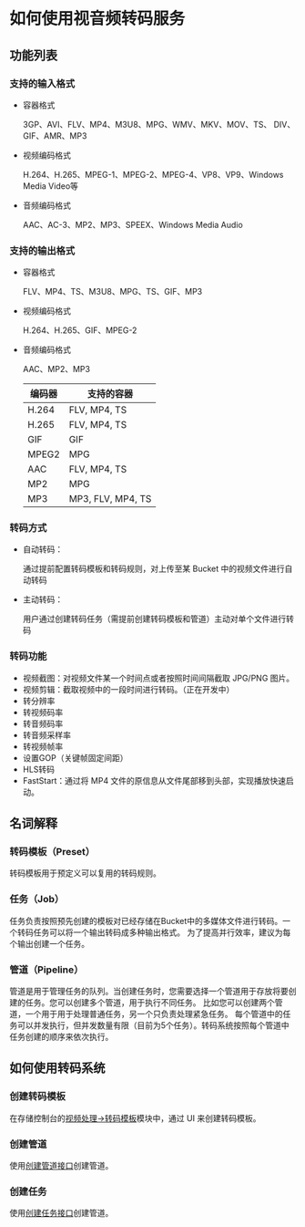 # 如何使用视音频转码服务

## 功能列表

### 支持的输入格式

- 容器格式

  3GP、AVI、FLV、MP4、M3U8、MPG、WMV、MKV、MOV、TS、 DIV、GIF、AMR、MP3

- 视频编码格式

  H.264、H.265、MPEG-1、MPEG-2、MPEG-4、VP8、VP9、Windows Media Video等

- 音频编码格式

  AAC、AC-3、MP2、MP3、SPEEX、Windows Media Audio

### 支持的输出格式

- 容器格式

  FLV、MP4、TS、M3U8、MPG、TS、GIF、MP3

- 视频编码格式

  H.264、H.265、GIF、MPEG-2

- 音频编码格式

  AAC、MP2、MP3

  |    编码器    | 支持的容器      |
  | ----------  | ---           |
  | H.264       |  FLV, MP4, TS |
  | H.265       |  FLV, MP4, TS |
  | GIF           |  GIF          |
  | MPEG2       |  MPG          |
  | AAC         |  FLV, MP4, TS |
  | MP2         |  MPG          |
  | MP3         |  MP3, FLV, MP4, TS|

### 转码方式

- 自动转码：

  通过提前配置转码模板和转码规则，对上传至某 Bucket 中的视频文件进行自动转码

- 主动转码：

  用户通过创建转码任务（需提前创建转码模板和管道）主动对单个文件进行转码 

### 转码功能

- 视频截图：对视频文件某一个时间点或者按照时间间隔截取 JPG/PNG 图片。
- 视频剪辑：截取视频中的一段时间进行转码。（正在开发中）
- 转分辨率
- 转视频码率
- 转音频码率
- 转音频采样率
- 转视频帧率
- 设置GOP（关键帧固定间距）
- HLS转码
- FastStart：通过将 MP4 文件的原信息从文件尾部移到头部，实现播放快速启动。


## 名词解释

### 转码模板（Preset）

转码模板用于预定义可以复用的转码规则。

###  任务（Job）

任务负责按照预先创建的模板对已经存储在Bucket中的多媒体文件进行转码。一个转码任务可以将一个输出转码成多种输出格式。
为了提高并行效率，建议为每个输出创建一个任务。

### 管道（Pipeline）

管道是用于管理任务的队列。当创建任务时，您需要选择一个管道用于存放将要创建的任务。您可以创建多个管道，用于执行不同任务。
比如您可以创建两个管道，一个用于用于处理普通任务，另一个只负责处理紧急任务。
每个管道中的任务可以并发执行，但并发数量有限（目前为5个任务）。转码系统按照每个管道中任务创建的顺序来依次执行。


## 如何使用转码系统

### 创建转码模板

在存储控制台的[视频处理->转码模板](http://console.bscstorage.com/#/video/template)模块中，通过 UI 来创建转码模板。

### 创建管道

使用[创建管道接口](/doc/transcoder/apis/pipeline/create_pipeline.html)创建管道。

### 创建任务

使用[创建任务接口](/doc/transcoder/apis/job/create_job.html)创建管道。
